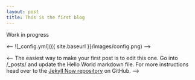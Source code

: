 ```yaml
---
layout: post
title: This is the first blog
---
```


Work in progress

<-- ![_config.yml]({{ site.baseurl }}/images/config.png) -->

<-- The easiest way to make your first post is to edit this one. Go into /_posts/ and update the Hello World markdown file. For more instructions head over to the [Jekyll Now repository](https://github.com/barryclark/jekyll-now) on GitHub. -->
